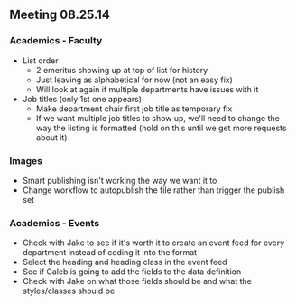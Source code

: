 ## Meeting 08.25.14
### Academics - Faculty
* List order
    * 2 emeritus showing up at top of list for history
    * Just leaving as alphabetical for now (not an easy fix)
    * Will look at again if multiple departments have issues with it
* Job titles (only 1st one appears)
    * Make department chair first job title as temporary fix
    * If we want multiple job titles to show up, we'll need to change the way the listing is formatted (hold on this until we get more requests about it)

### Images
* Smart publishing isn't working the way we want it to
* Change workflow to autopublish the file rather than trigger the publish set

### Academics - Events
* Check with Jake to see if it's worth it to create an event feed for every department instead of coding it into the format
* Select the heading and heading class in the event feed
* See if Caleb is going to add the fields to the data definition
* Check with Jake on what those fields should be and what the styles/classes should be
